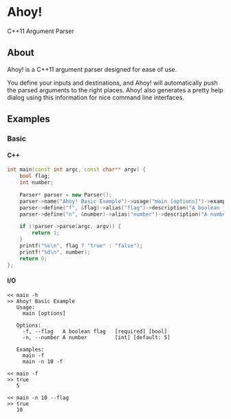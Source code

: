 # Ahoy!
C++11 Argument Parser

## About
Ahoy! is a C++11 argument parser designed for ease of use.

You define your inputs and destinations, and Ahoy! will automatically push the parsed arguments to the right places.
Ahoy! also generates a pretty help dialog using this information for nice command line interfaces.

## Examples
### Basic
#### C++
```c++
int main(const int argc, const char** argv) {
    bool flag;
    int number;

    Parser* parser = new Parser();
    parser->name("Ahoy! Basic Example")->usage("main [options]")->example("main -f")->example("main -n 10 -f");
    parser->define("f", &flag)->alias("flag")->description("A boolean flag")->require();
    parser->define("n", &number)->alias("number")->description("A number")->default(5);

    if (!parser->parse(argc, argv)) {
        return 1;
    }
    printf("%s\n", flag ? "true" : "false");
    printf("%d\n", number);
    return 0;
};
```
#### I/O
```
<< main -h
>> Ahoy! Basic Example
   Usage:
     main [options]
     
   Options:
     -f, --flag   A boolean flag   [required] [bool]
     -n, --number A number         [int] [default: 5]
     
   Examples:
     main -f
     main -n 10 -f
     
<< main -f
>> true
   5

<< main -n 10 --flag
>> true
   10
```
